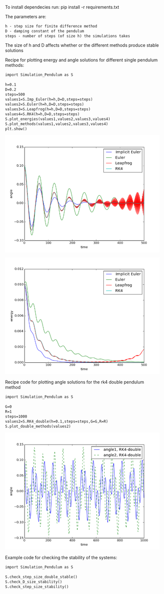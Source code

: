 To install dependecies run: pip install -r requirements.txt

The parameters are:

	h - step size for finite difference method
	D - damping constant of the pendulum
	steps - number of steps (of size h) the simulations takes

The size of h and D affects whether or the different methods produce stable solutions


Recipe for plotting energy and angle solutions for different single pendulum methods:
	
	import Simulation_Pendulum as S

	h=0.1 
	D=0.2 
	steps=500 
	values1=S.Imp_Euler(h=h,D=D,steps=steps) values2=S.Euler(h=h,D=D,steps=steps) 
	values3=S.Leapfrog(h=h,D=D,steps=steps) 
	values4=S.RK4(h=h,D=D,steps=steps) 
	S.plot_energies(values1,values2,values3,values4) 
	S.plot_methods(values1,values2,values3,values4) 
	plt.show()

![Angle against time](https://github.com/red-starter/simulation_of_pendulums/blob/master/images/plot_of_different_methods_angle.png?raw=true)

![Energy against time](https://github.com/red-starter/simulation_of_pendulums/blob/master/images/plot_of_different_methods_energy.png?raw=true)

Recipe code for plotting angle solutions for the rk4 double pendulum method 
	
	import Simulation_Pendulum as S

	G=0 
	R=1 
	steps=1000 
	values2=S.RK4_double(h=0.1,steps=steps,G=G,R=R) 
	S.plot_double_methods(values2) 

![Angle against time for a double pendulum](https://github.com/red-starter/simulation_of_pendulums/blob/master/images/double_pendulum.png?raw=true)

Example code for checking the stability of the systems: 
	
	import Simulation_Pendulum as S

	S.check_step_size_double_stable() 
	S.check_D_size_stability() 
	S.check_step_size_stability()